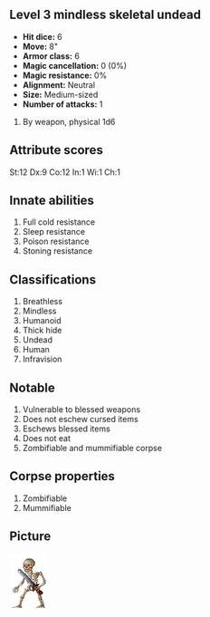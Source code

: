 ## Level 3 mindless skeletal undead
- **Hit dice:** 6
- **Move:** 8"
- **Armor class:** 6
- **Magic cancellation:** 0 (0%)
- **Magic resistance:** 0%
- **Alignment:** Neutral
- **Size:** Medium-sized
- **Number of attacks:** 1
1. By weapon, physical 1d6
## Attribute scores
St:12 Dx:9 Co:12 In:1 Wi:1 Ch:1
## Innate abilities
1. Full cold resistance
2. Sleep resistance
3. Poison resistance
4. Stoning resistance
## Classifications
1. Breathless
2. Mindless
3. Humanoid
4. Thick hide
5. Undead
6. Human
7. Infravision
## Notable
1. Vulnerable to blessed weapons
2. Does not eschew cursed items
3. Eschews blessed items
4. Does not eat
5. Zombifiable and mummifiable corpse
## Corpse properties
1. Zombifiable
2. Mummifiable
## Picture
![Skeleton](https://github.com/hyvanmielenpelit/GnollHackTileSet/blob/main/Monsters/skeleton/skeleton.png)
